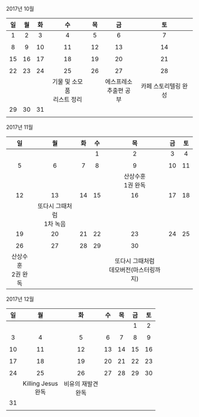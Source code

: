 2017년 10월

|  일   |  월   |  화   |          수          |  목   |        금         |      토      |
| :--: | :--: | :--: | :-----------------: | :--: | :--------------: | :---------: |
|  1   |  2   |  3   |          4          |  5   |        6         |      7      |
|      |      |      |                     |      |                  |             |
|  8   |  9   |  10  |         11          |  12  |        13        |     14      |
|      |      |      |                     |      |                  |             |
|  15  |  16  |  17  |         18          |  19  |        20        |     21      |
|      |      |      |                     |      |                  |             |
|  22  |  23  |  24  |         25          |  26  |        27        |     28      |
|      |      |      | 기물 및 소모품<br/>리스트 정리 |      | 에스프레소<br/>추출편 공부 | 카페 스토리텔링 완성 |
|  29  |  30  |  31  |                     |      |                  |             |
|      |      |      |                     |      |                  |             |



2017년 11월

|     일      |       월        |  화   |  수   |           목           |  금   |  토   |
| :--------: | :------------: | :--: | :--: | :-------------------: | :--: | :--: |
|            |                |      |  1   |           2           |  3   |  4   |
|            |                |      |      |                       |      |      |
|     5      |       6        |  7   |  8   |           9           |  10  |  11  |
|            |                |      |      |      산상수훈<br/>1권 완독       |      |      |
|     12     |       13       |  14  |  15  |          16           |  17  |  18  |
|            | 또다시 그때처럼<br/>1차 녹음 |      |      |                       |      |      |
|     19     |       20       |  21  |  22  |          23           |  24  |  25  |
|            |                |      |      |                       |      |      |
|     26     |       27       |  28  |  29  |          30           |      |      |
| 산상수훈<br/>2권 완독 |                |      |      | 또다시 그때처럼<br/>데모버전(마스터링까지) |      |      |



2017년 12월

|  일   |        월         |     화      |  수   |  목   |  금   |  토   |
| :--: | :--------------: | :--------: | :--: | :--: | :--: | :--: |
|      |                  |            |      |      |  1   |  2   |
|      |                  |            |      |      |      |      |
|  3   |        4         |     5      |  6   |  7   |  8   |  9   |
|      |                  |            |      |      |      |      |
|  10  |        11        |     12     |  13  |  14  |  15  |  16  |
|      |                  |            |      |      |      |      |
|  17  |        18        |     19     |  20  |  21  |  22  |  23  |
|      |                  |            |      |      |      |      |
|  24  |        25        |     26     |  27  |  28  |  29  |  30  |
|      | Killing Jesus<br/>완독 | 비유의 재발견<br/>완독 |      |      |      |      |
|  31  |                  |            |      |      |      |      |
|      |                  |            |      |      |      |      |

